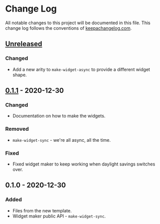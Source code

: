 # Change Log
All notable changes to this project will be documented in this file. This change log follows the conventions of [keepachangelog.com](http://keepachangelog.com/).

## [Unreleased]
### Changed
- Add a new arity to `make-widget-async` to provide a different widget shape.

## [0.1.1] - 2020-12-30
### Changed
- Documentation on how to make the widgets.

### Removed
- `make-widget-sync` - we're all async, all the time.

### Fixed
- Fixed widget maker to keep working when daylight savings switches over.

## 0.1.0 - 2020-12-30
### Added
- Files from the new template.
- Widget maker public API - `make-widget-sync`.

[Unreleased]: https://github.com/your-name/day17/compare/0.1.1...HEAD
[0.1.1]: https://github.com/your-name/day17/compare/0.1.0...0.1.1
